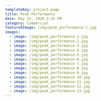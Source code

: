 ```yaml
---
templateKey: project-page
title: Peak Performance
date: May 15, 2020 2:35 PM
category: Commercial
featuredImage: /img/peak_performance-1.jpg
images:
  - image: /img/peak_performance-1.jpg
  - image: /img/peak_performance-2.jpg
  - image: /img/peak_performance-3.jpg
  - image: /img/peak_performance-4.jpg
  - image: /img/peak_performance-5.jpg
  - image: /img/peak_performance-6.jpg
  - image: /img/peak_performance-7.jpg
  - image: /img/peak_performance-8.jpg
  - image: /img/peak_performance-9.jpg
  - image: /img/peak_performance-10.jpg
  - image: /img/peak_performance-11.jpg
  - image: /img/peak_performance-12.jpg
  - image: /img/peak_performance-13.jpg
---
```

